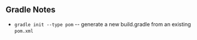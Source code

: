 Gradle Notes
------------

* `gradle init --type pom` -- generate a new build.gradle from an existing `pom.xml`
